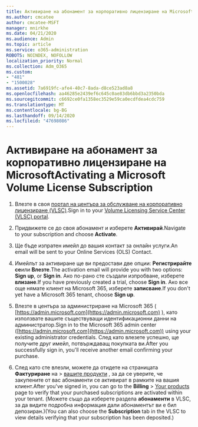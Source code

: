 ```yaml
---
title: Активиране на абонамент за корпоративно лицензиране на Microsoft
ms.author: cmcatee
author: cmcatee-MSFT
manager: mnirkhe
ms.date: 04/21/2020
ms.audience: Admin
ms.topic: article
ms.service: o365-administration
ROBOTS: NOINDEX, NOFOLLOW
localization_priority: Normal
ms.collection: Adm_O365
ms.custom:
- "481"
- "1500028"
ms.assetid: 7a6919fc-afe4-40c7-8ada-d8ce523ad8a8
ms.openlocfilehash: aa46285e2439ef6c645c0ae83db6bbd3a2350bda
ms.sourcegitcommit: c6692ce0fa1358ec3529e59ca0ecdfdea4cdc759
ms.translationtype: MT
ms.contentlocale: bg-BG
ms.lasthandoff: 09/14/2020
ms.locfileid: "47698086"
---
```

# <a name="activating-a-microsoft-volume-license-subscription"></a><span data-ttu-id="a08c4-102">Активиране на абонамент за корпоративно лицензиране на Microsoft</span><span class="sxs-lookup"><span data-stu-id="a08c4-102">Activating a Microsoft Volume License Subscription</span></span>

1. <span data-ttu-id="a08c4-103">Влезте в своя [портал на центъра за обслужване на корпоративно лицензиране (VLSC)](https://go.microsoft.com/fwlink/p/?LinkId=329762).</span><span class="sxs-lookup"><span data-stu-id="a08c4-103">Sign in to your [Volume Licensing Service Center (VLSC) portal](https://go.microsoft.com/fwlink/p/?LinkId=329762).</span></span>

2. <span data-ttu-id="a08c4-104">Придвижете се до своя абонамент и изберете **Активирай**.</span><span class="sxs-lookup"><span data-stu-id="a08c4-104">Navigate to your subscription and choose **Activate**.</span></span>

3. <span data-ttu-id="a08c4-105">Ще бъде изпратен имейл до вашия контакт за онлайн услуги.</span><span class="sxs-lookup"><span data-stu-id="a08c4-105">An email will be sent to your Online Services (OLS) Contact.</span></span>

4. <span data-ttu-id="a08c4-106">Имейлът за активиране ще ви предостави две опции: **Регистрирайте се**или **Влезте**.</span><span class="sxs-lookup"><span data-stu-id="a08c4-106">The activation email will provide you with two options: **Sign up**, or **Sign in**.</span></span> <span data-ttu-id="a08c4-107">Ако по-рано сте създали изпробване, изберете **влизане**.</span><span class="sxs-lookup"><span data-stu-id="a08c4-107">If you have previously created a trial, choose **Sign in**.</span></span> <span data-ttu-id="a08c4-108">Ако все още нямате клиент на Microsoft 365, изберете **записване**.</span><span class="sxs-lookup"><span data-stu-id="a08c4-108">If you don't yet have a Microsoft 365 tenant, choose **Sign up**.</span></span>

5. <span data-ttu-id="a08c4-109">Влезте в центъра за администриране на Microsoft 365 ( [https://admin.microsoft.com](https://admin.microsoft.com) ), като използвате вашите съществуващи идентификационни данни на администратор.</span><span class="sxs-lookup"><span data-stu-id="a08c4-109">Sign in to the Microsoft 365 admin center ([https://admin.microsoft.com](https://admin.microsoft.com)) using your existing administrator credentials.</span></span> <span data-ttu-id="a08c4-110">След като влезете успешно, ще получите друг имейл, потвърждаващ покупката ви.</span><span class="sxs-lookup"><span data-stu-id="a08c4-110">After you successfully sign in, you'll receive another email confirming your purchase.</span></span>

6. <span data-ttu-id="a08c4-111">След като сте влезли, можете да отидете на страницата **Фактуриране** на \> [вашите продукти](https://go.microsoft.com/fwlink/p/?linkid=842054) , за да се уверите, че закупените от вас абонаменти се активират в рамките на вашия клиент.</span><span class="sxs-lookup"><span data-stu-id="a08c4-111">After you've signed in, you can go to the **Billing** \> [Your products](https://go.microsoft.com/fwlink/p/?linkid=842054) page to verify that your purchased subscriptions are activated within your tenant.</span></span> <span data-ttu-id="a08c4-112">(Можете също да изберете раздела **абонаменти** в VLSC, за да видите подробна информация дали абонаментът ви е бил депозиран.)</span><span class="sxs-lookup"><span data-stu-id="a08c4-112">(You can also choose the **Subscription** tab in the VLSC to view details verifying that your subscription has been deposited.)</span></span>
